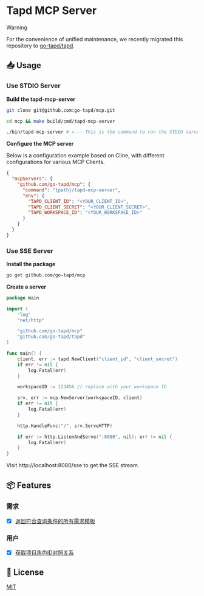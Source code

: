 # Tapd MCP Server

> [!WARNING]  
> For the convenience of unified maintenance, we recently migrated this repository to [go-tapd/tapd](https://github.com/go-tapd/tapd/tree/master/mcp).


## 📥 Usage

### Use STDIO Server

**Build the tapd-mcp-server**

```bash
git clone git@github.com:go-tapd/mcp.git

cd mcp && make build/cmd/tapd-mcp-server

./bin/tapd-mcp-server # <--- This is the command to run the STDIO server.
```

**Configure the MCP server**

Below is a configuration example based on Cline, with different configurations for various MCP Clients.

```json
{
  "mcpServers": {
    "github.com/go-tapd/mcp": {
      "command": "{path}/tapd-mcp-server",
      "env": {
        "TAPD_CLIENT_ID": "<YOUR_CLIENT_ID>",
        "TAPD_CLIENT_SECRET": "<YOUR_CLIENT_SECRET>",
        "TAPD_WORKSPACE_ID": "<YOUR_WORKSPACE_ID>"
      }
    }
  }
}
```

### Use SSE Server

**Install the package**

```bash
go get github.com/go-tapd/mcp
```

**Create a server**

```go
package main

import (
	"log"
	"net/http"

	"github.com/go-tapd/mcp"
	"github.com/go-tapd/tapd"
)

func main() {
	client, err := tapd.NewClient("client_id", "client_secret")
	if err != nil {
		log.Fatal(err)
	}

	workspaceID := 123456 // replace with your workspace ID

	srv, err := mcp.NewServer(workspaceID, client)
	if err != nil {
		log.Fatal(err)
	}

	http.HandleFunc("/", srv.ServeHTTP)

	if err := http.ListenAndServe(":8080", nil); err != nil {
		log.Fatal(err)
	}
}
```

Visit http://localhost:8080/sse to get the SSE stream.

## 📦 Features

### 需求

- [x] [返回符合查询条件的所有需求模板](https://open.tapd.cn/document/api-doc/API%E6%96%87%E6%A1%A3/api_reference/story/get_story_template_list.html)

### 用户

- [x] [获取项目角色ID对照关系](https://open.tapd.cn/document/api-doc/API%E6%96%87%E6%A1%A3/api_reference/user/get_roles.html)

## 📄 License

[MIT](LICENSE)